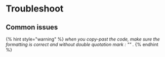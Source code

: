 # Troubleshoot

## Common issues

{% hint style="warning" %}
_when you copy-past the code, make sure the formatting is correct and without double quotation mark : "" ._
{% endhint %}

